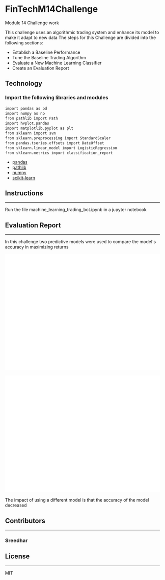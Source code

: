 # FinTechM14Challenge
Module 14 Challenge work

This challenge uses an algorithmic trading system and enhance its model to make it adapt to new data
The steps for this Challenge are divided into the following sections:

* Establish a Baseline Performance
* Tune the Baseline Trading Algorithm
* Evaluate a New Machine Learning Classifier
* Create an Evaluation Report

## Technology
### Import the following libraries and modules

```
import pandas as pd
import numpy as np
from pathlib import Path
import hvplot.pandas
import matplotlib.pyplot as plt
from sklearn import svm
from sklearn.preprocessing import StandardScaler
from pandas.tseries.offsets import DateOffset
from sklearn.linear_model import LogisticRegression
from sklearn.metrics import classification_report
```
* [pandas](https://pandas.pydata.org/)
* [pathlib](https://docs.python.org/3/library/pathlib.html)
* [numpy](https://numpy.org/)
* [scikit-learn](https://scikit-learn.org/stable/modules/classes.html)

## Instructions
---
Run the file machine_learning_trading_bot.ipynb in a jupyter notebook

## Evaluation Report
---
In this challenge two predictive models were used to compare the model's accuracy in maximizing returns

![Baseline Model.](./Resources/svc_baseline_pred.png)

![Model using Logistic Regression](./Resources/logreg_predictions.png)

The impact of using a different model is that the accuracy of the model decreased

## Contributors
---
### Sreedhar

## License
---
MIT
